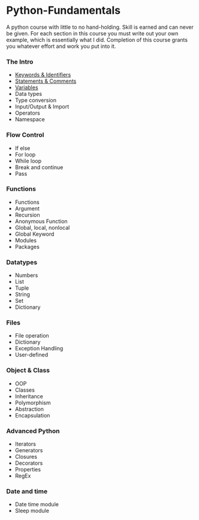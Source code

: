 # Python-Fundamentals
A python course with little to no hand-holding. 
Skill is earned and can never be given. 
For each section in this course you must write out your own example, which is essentially what I did.
Completion of this course grants you whatever effort and work you put into it.

### The Intro 
- [Keywords & Identifiers](https://colab.research.google.com/drive/1jWtjwGHGr1R09e__vrzTQZw_-J02E4hK?usp=sharing) 
- [Statements & Comments](https://colab.research.google.com/drive/1Vmr3-do-RsdTGcqTBCqa9xz9p9jDxgxe?usp=sharing)
- [Variables](https://colab.research.google.com/drive/1FqkDWxYI9hmk__ukgRvz24RiDkDl8NXP?usp=sharing)
- Data types
- Type conversion
- Input/Output & Import
- Operators
- Namespace
### Flow Control
- If else
- For loop
- While loop
- Break and continue
- Pass
### Functions
- Functions
- Argument
- Recursion
- Anonymous Function
- Global, local, nonlocal
- Global Keyword
- Modules
- Packages
### Datatypes
- Numbers
- List
- Tuple
- String
- Set
- Dictionary
### Files
- File operation
- Dictionary
- Exception Handling
- User-defined
### Object & Class
- OOP
- Classes
- Inheritance
- Polymorphism
- Abstraction
- Encapsulation 
### Advanced Python
- Iterators
- Generators
- Closures
- Decorators
- Properties
- RegEx
### Date and time
- Date time module
- Sleep module
